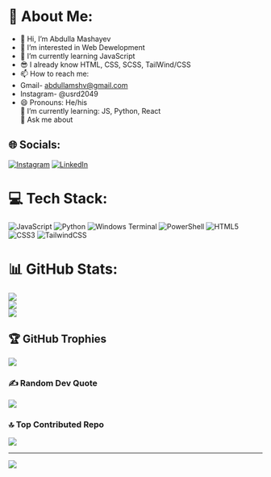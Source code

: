 # 💫 About Me:
- 👋 Hi, I’m Abdulla Mashayev
- 👀 I’m interested in Web Dewelopment
- 🌱 I’m currently learning JavaScript
- 😎 I already know HTML, CSS, SCSS, TailWind/CSS
- 📫 How to reach me:
- Gmail- abdullamshv@gmail.com
- Instagram- @usrd2049 
- 😄 Pronouns: He/his <br>🌱 I’m currently learning: JS, Python, React<br>💬 Ask me about<br>


## 🌐 Socials:
[![Instagram](https://img.shields.io/badge/Instagram-%23E4405F.svg?logo=Instagram&logoColor=white)](https://instagram.com/@usrd2049) [![LinkedIn](https://img.shields.io/badge/LinkedIn-%230077B5.svg?logo=linkedin&logoColor=white)](https://linkedin.com/in/www.linkedin.com/in/abdulla-mashayev) 

# 💻 Tech Stack:
![JavaScript](https://img.shields.io/badge/javascript-%23323330.svg?style=for-the-badge&logo=javascript&logoColor=%23F7DF1E) ![Python](https://img.shields.io/badge/python-3670A0?style=for-the-badge&logo=python&logoColor=ffdd54) ![Windows Terminal](https://img.shields.io/badge/Windows%20Terminal-%234D4D4D.svg?style=for-the-badge&logo=windows-terminal&logoColor=white) ![PowerShell](https://img.shields.io/badge/PowerShell-%235391FE.svg?style=for-the-badge&logo=powershell&logoColor=white) ![HTML5](https://img.shields.io/badge/html5-%23E34F26.svg?style=for-the-badge&logo=html5&logoColor=white) ![CSS3](https://img.shields.io/badge/css3-%231572B6.svg?style=for-the-badge&logo=css3&logoColor=white) ![TailwindCSS](https://img.shields.io/badge/tailwindcss-%2338B2AC.svg?style=for-the-badge&logo=tailwind-css&logoColor=white)
# 📊 GitHub Stats:
![](https://github-readme-stats.vercel.app/api?username=Abdullamshv&theme=github_dark&hide_border=false&include_all_commits=false&count_private=false)<br/>
![](https://github-readme-streak-stats.herokuapp.com/?user=Abdullamshv&theme=github_dark&hide_border=false)<br/>
![](https://github-readme-stats.vercel.app/api/top-langs/?username=Abdullamshv&theme=github_dark&hide_border=false&include_all_commits=false&count_private=false&layout=compact)

## 🏆 GitHub Trophies
![](https://github-profile-trophy.vercel.app/?username=Abdullamshv&theme=github_dark&no-frame=false&no-bg=true&margin-w=4)

### ✍️ Random Dev Quote
![](https://quotes-github-readme.vercel.app/api?type=horizontal&theme=tokyonight)

### 🔝 Top Contributed Repo
![](https://github-contributor-stats.vercel.app/api?username=Abdullamshv&limit=5&theme=dark&combine_all_yearly_contributions=true)

---
[![](https://visitcount.itsvg.in/api?id=Abdullamshv&icon=0&color=0)](https://visitcount.itsvg.in)

<!-- Proudly created with GPRM ( https://gprm.itsvg.in ) -->
